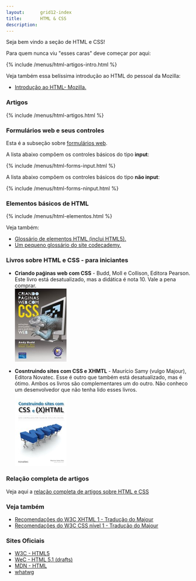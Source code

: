 ```yaml
---
layout:      grid12-index
title:       HTML & CSS
description: 
---
```


Seja bem vindo a seção de HTML e CSS!

Para quem nunca viu "esses caras" deve começar por aqui:

{% include /menus/html-artigos-intro.html %}

Veja também essa belíssima introdução ao HTML do pessoal da Mozilla:

- [Introdução ao HTML- Mozilla.](https://developer.mozilla.org/pt-BR/docs/HTML/Introduction "link-externo")


### Artigos

{% include /menus/html-artigos.html %}



### Formulários web e seus controles

Esta é a subseção sobre [formulários web](/html-css/formularios/).

A lista abaixo compõem os controles básicos do tipo __input__:

{% include /menus/html-forms-input.html %}


A lista abaixo compõem os controles básicos do tipo __não input__:

{% include /menus/html-forms-ninput.html %}



### Elementos básicos de HTML

{% include /menus/html-elementos.html %}

Veja também:

- [Glossário de elementos HTML (inclui HTML5).](https://developer.mozilla.org/en-US/docs/Web/HTML/Element "link-externo")
- [Um pequeno glossário do site codecademy.](http://www.codecademy.com/glossary/html "link-externo")



### Livros sobre HTML e CSS - para iniciantes

 - __Criando paǵinas web com CSS__ - Budd, Moll e Collison, Editora Pearson.
Este livro está desatualizado, mas a didática é nota 10.
Vale a pena comprar.
<br/> ![Figura da capa do livro 'Criando paǵinas web com CSS'](livro-criando-pag-web-css.jpg "Criando paǵinas web com CSS")

 - __Cosntruindo sites com CSS e XHMTL__ - Maurício Samy (vulgo Majour), Editora Novatec. 
Esse é outro que também está desatualizado, mas é ótimo.
Ambos os livros são complementares um do outro.
Não conheco um desenvolvedor que não tenha lido esses livros.
<br/> ![Figura da capa do livro 'Criando paǵinas web com CSS'](livro-cronstuindo-sites.jpg "Costruindo sites com CSS e XHMT")



### Relação completa de artigos

Veja aqui a [relação completa de artigos sobre HTML e CSS](/html-css/relacao-completa/)



### Veja também


- [Recomendações do W3C XHTML 1 - Tradução do Majour](http://www.maujor.com/w3c/xhtml10_2ed.html "link-externo")
- [Recomendações do W3C CSS nível 1 - Tradução do Majour](http://www.maujor.com/tutorialcss1/css1tut.shtml "link-externo")



### Sites Oficiais

- [W3C - HTML5](http://www.w3.org/TR/html5/ "link-externo")
- [WeC - HTML 5.1 (drafts)](http://www.w3.org/html/wg/drafts/html/master/ "link-externo")
- [MDN - HTML](https://developer.mozilla.org/en-US/learn/html "link-externo")
- [whatwg](http://www.whatwg.org "link-externo")